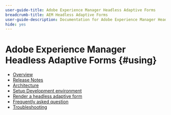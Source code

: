 ```yaml
---
user-guide-title: Adobe Experience Manager Headless Adaptive Forms
breadcrumb-title: AEM Headless Adaptive Forms
user-guide-description: Documentation for Adobe Experience Manager Headless Adaptive Forms
hide: yes
---
```


# Adobe Experience Manager Headless Adaptive Forms {#using}

+ [Overview](overview.md)
+ [Release Notes](release-notes.md)
+ [Architecture](architecture.md)
+ [Setup Development environment](setup-development-environment.md)
+ [Render a headless adaptive form](render-first-headless-adaptive-form.md)
+ [Frequently asked question](faq.md)
+ [Troubleshooting](troubleshooting.md)


<!--

Articles must be added to this TOC file in order to render.

Use this list format to specify links to articles and section headings that expand and collapse in the left rail of the user guide.

An article link CANNOT be used as a section heading.
-->
